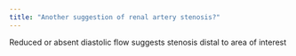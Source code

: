 ```yaml
---
title: "Another suggestion of renal artery stenosis?"
---
```

Reduced or absent diastolic flow suggests stenosis distal to area of interest

